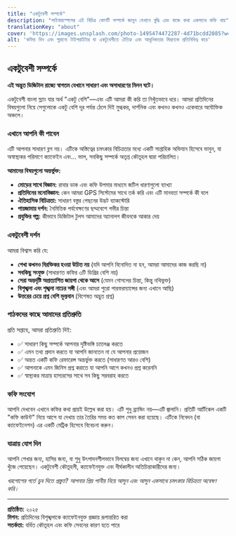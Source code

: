 ```yaml
---
title: "একটুবেশী সম্পর্কে"
description: "সাইবারস্পেসের এই বিচিত্র কোণটি সম্পর্কে জানুন যেখানে বুদ্ধি এবং বাজে কথা একসাথে কফি খায়"
translationKey: "about"
cover: 'https://images.unsplash.com/photo-1495474472287-4d71bcdd2085?w=1200&h=600&fit=crop'
alt: 'কফির বিন এবং পুরানো টাইপরাইটার যা একটুবেশীতে ঐতিহ্য এবং আধুনিকতার মিশ্রণকে প্রতিনিধিত্ব করে'
---
```


## একটুবেশী সম্পর্কে

**এই অদ্ভুত ডিজিটাল রাজ্যে স্বাগতম যেখানে সাধারণ এবং অসাধারণের মিলন ঘটে।**

একটুবেশী বাংলা স্ল্যাং যার অর্থ "একটু বেশি"—এবং এটি আমরা কী করি তা নিখুঁতভাবে ধরে। আমরা প্রতিদিনের বিষয়গুলো নিয়ে সেগুলোকে একটু বেশি দূর পর্যন্ত ঠেলে দিই মুগ্ধকর, দার্শনিক এবং কখনও কখনও একেবারে অযৌক্তিক অঞ্চলে।

### এখানে আপনি কী পাবেন

এটি আপনার সাধারণ ব্লগ নয়। এটিকে অস্তিত্বের চমৎকার বিচিত্রতার মধ্যে একটি সাপ্তাহিক অভিযান হিসেবে ভাবুন, যা অস্বাস্থ্যকর পরিমাণে ক্যাফেইন এবং... ভাল, সবকিছু সম্পর্কে অতৃপ্ত কৌতূহল দ্বারা পরিচালিত।

**আমাদের বিষয়গুলো অন্তর্ভুক্ত:**
- **মোড়ের সাথে বিজ্ঞান:** রাবার ডাক এবং কফি উপমার মাধ্যমে জটিল ধারণাগুলো ব্যাখ্যা
- **প্রতিদিনের মনোবিজ্ঞান:** কেন আমরা GPS সিস্টেমের সাথে তর্ক করি এবং এটি মানবতা সম্পর্কে কী বলে
- **ঐতিহাসিক বিচিত্রতা:** সাধারণ বস্তুর পেছনের উদ্ভট ব্যাকস্টোরি
- **পায়জামায় দর্শন:** নৈমিত্তিক পর্যবেক্ষণের ছদ্মবেশে গভীর চিন্তা
- **প্রযুক্তির গল্প:** কীভাবে ডিজিটাল টুলস আমাদের অ্যানালগ জীবনকে আকার দেয়

### একটুবেশী দর্শন

আমরা বিশ্বাস করি যে:
- **শেখা কখনও বিরক্তিকর হওয়া উচিত নয়** (যদি আপনি বিনোদিত না হন, আমরা আমাদের কাজ করছি না)
- **সবকিছু সংযুক্ত** (সাধারণত কফির ৩টি ডিগ্রির বেশি নয়)
- **সেরা অন্তর্দৃষ্টি অপ্রত্যাশিত জায়গা থেকে আসে** (যেমন গোসলের চিন্তা, কিন্তু নথিভুক্ত)
- **বিশৃঙ্খলা এবং শৃঙ্খলা নাচের সঙ্গী** (এবং আমরা পুরো পারফরম্যান্সের জন্য এখানে আছি)
- **উত্তরের চেয়ে প্রশ্ন বেশি মূল্যবান** (বিশেষত অদ্ভুত প্রশ্ন)

### পাঠকদের কাছে আমাদের প্রতিশ্রুতি

প্রতি সপ্তাহে, আমরা প্রতিশ্রুতি দিই:
- ✅ সাধারণ কিছু সম্পর্কে আপনার দৃষ্টিভঙ্গি চ্যালেঞ্জ করতে
- ✅ এমন তথ্য প্রদান করতে যা আপনি জানতেন না যে আপনার প্রয়োজন
- ✅ অন্তত একটি কফি রেফারেন্স অন্তর্ভুক্ত করতে (সাধারণত আরও বেশি)
- ✅ আপনাকে এমন জিনিস প্রশ্ন করাতে যা আপনি আগে কখনও প্রশ্ন করেননি
- ✅ স্বাস্থ্যকর মাত্রায় হাস্যরসের সাথে সব কিছু সরবরাহ করতে

### কফি সংযোগ

আপনি দেখবেন এখানে কফির কথা প্রায়ই উল্লেখ করা হয়। এটি শুধু ব্র্যান্ডিং নয়—এটি জ্বালানি। প্রতিটি আর্টিকেল একটি "কফি কাউন্ট" নিয়ে আসে যা দেখায় তার তৈরির সময় কত কাপ সেবন করা হয়েছে। এটিকে নিবেদন (বা ক্যাফেইনেশন) এর একটি মেট্রিক হিসেবে বিবেচনা করুন।

### যাত্রায় যোগ দিন

আপনি শেখার জন্য, হাসির জন্য, বা শুধু উৎপাদনশীলভাবে বিলম্বের জন্য এখানে থাকুন না কেন, আপনি সঠিক জায়গা খুঁজে পেয়েছেন। একটুবেশী কৌতূহলী, ক্যাফেইনযুক্ত এবং দীর্ঘকালীন অতিচিন্তাকারীদের জন্য।

*খরগোশের গর্তে ডুব দিতে প্রস্তুত? আপনার প্রিয় পানীয় নিয়ে আসুন এবং আসুন একসাথে চমৎকার বিচিত্রতা অন্বেষণ করি।*

---

**প্রতিষ্ঠিত:** ২০২৫  
**মিশন:** প্রতিদিনের বিশৃঙ্খলাকে ক্যাফেইনযুক্ত প্রজ্ঞায় রূপান্তরিত করা  
**সতর্কতা:** বর্ধিত কৌতূহল এবং কফি সেবনের কারণ হতে পারে 